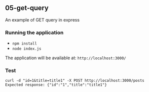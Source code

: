 ## 05-get-query
An example of GET query in express

### Running the application
  - `npm install`
  - `node index.js`

The application will be available at: `http://localhost:3000/`

### Test
    
    curl -d "id=1&title=title1" -X POST http://localhost:3000/posts
    Expected response: {"id":"1","title":"title1"}
    
